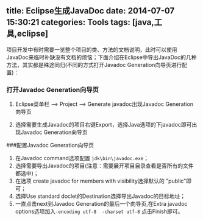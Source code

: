 title: Eclipse生成JavaDoc
date: 2014-07-07 15:30:21
categories: Tools
tags: [java,工具,eclipse]
---
项目开发中有时需要一览整个项目的类、方法的文档说明，此时可以使用JavaDoc来临时补缺没有文档的烦恼；下面介绍在Eclipse中导出JavaDoc的几种方法，其实都是殊途同归(不同的方式打开Javadoc Generation向导页进行配置)：

<!--more-->

### 打开Javadoc Generation向导页
1. Eclipse菜单栏 --> Project --> Generate javadoc出现Javadoc Generation向导页

2. 选择需要生成Javadoc的项目右键Export，选择Java选项的下javadoc即可出现Javadoc Generation向导页 

###配置Javadoc Generation向导页

1. 在Javadoc command选项配置 `jdk\bin\javadoc.exe`；
2. 选择需要导出Javadoc的项目(注意：需要展开项目目录查看是否所有的文件都选中)；
3. 在选项 create javadoc for members with visibility选择默认的 "public"即可；
4. 选择Use standard doclet的Destination选择导出Javadoc的目标地址；
5. 一直点击next到Javadoc Generation的最后一个向导页,在Extra javadoc options选项加入`-encoding utf-8  -charset utf-8` 点击Finish即可。